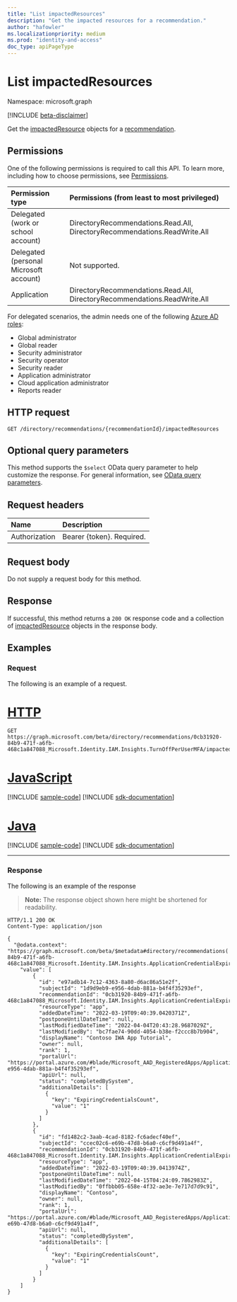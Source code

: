 ```yaml
---
title: "List impactedResources"
description: "Get the impacted resources for a recommendation."
author: "hafowler"
ms.localizationpriority: medium
ms.prod: "identity-and-access"
doc_type: apiPageType
---
```


# List impactedResources
Namespace: microsoft.graph

[!INCLUDE [beta-disclaimer](../../includes/beta-disclaimer.md)]

Get the [impactedResource](../resources/impactedresource.md) objects for a [recommendation](../resources/recommendation.md).

## Permissions
One of the following permissions is required to call this API. To learn more, including how to choose permissions, see [Permissions](/graph/permissions-reference).

|Permission type|Permissions (from least to most privileged)|
|:---|:---|
|Delegated (work or school account)|DirectoryRecommendations.Read.All, DirectoryRecommendations.ReadWrite.All|
|Delegated (personal Microsoft account)|Not supported.|
|Application|DirectoryRecommendations.Read.All, DirectoryRecommendations.ReadWrite.All|

For delegated scenarios, the admin needs one of the following [Azure AD roles](/azure/active-directory/users-groups-roles/directory-assign-admin-roles#available-roles):
- Global administrator
- Global reader
- Security administrator
- Security operator
- Security reader
- Application administrator
- Cloud application administrator
- Reports reader

## HTTP request

<!-- {
  "blockType": "ignored"
}
-->
``` http
GET /directory/recommendations/{recommendationId}/impactedResources
```

## Optional query parameters
This method supports the `$select` OData query parameter to help customize the response. For general information, see [OData query parameters](/graph/query-parameters).

## Request headers
|Name|Description|
|:---|:---|
|Authorization|Bearer {token}. Required.|

## Request body
Do not supply a request body for this method.

## Response

If successful, this method returns a `200 OK` response code and a collection of [impactedResource](../resources/impactedresource.md) objects in the response body.

## Examples

### Request
The following is an example of a request.
# [HTTP](#tab/http)
<!-- {
  "blockType": "request",
  "name": "list_impactedresource"
}
-->
``` http
GET https://graph.microsoft.com/beta/directory/recommendations/0cb31920-84b9-471f-a6fb-468c1a847088_Microsoft.Identity.IAM.Insights.TurnOffPerUserMFA/impactedResources
```

# [JavaScript](#tab/javascript)
[!INCLUDE [sample-code](../includes/snippets/javascript/list-impactedresource-javascript-snippets.md)]
[!INCLUDE [sdk-documentation](../includes/snippets/snippets-sdk-documentation-link.md)]

# [Java](#tab/java)
[!INCLUDE [sample-code](../includes/snippets/java/list-impactedresource-java-snippets.md)]
[!INCLUDE [sdk-documentation](../includes/snippets/snippets-sdk-documentation-link.md)]

---


### Response
The following is an example of the response
>**Note:** The response object shown here might be shortened for readability.
<!-- {
  "blockType": "response",
  "truncated": true,
  "@odata.type": "Collection(microsoft.graph.impactedResource)"
}
-->
``` http
HTTP/1.1 200 OK
Content-Type: application/json

{
  "@odata.context": "https://graph.microsoft.com/beta/$metadata#directory/recommendations('0cb31920-84b9-471f-a6fb-468c1a847088_Microsoft.Identity.IAM.Insights.ApplicationCredentialExpiry')/impactedResources",
    "value": [
        {
          "id": "e97adb14-7c12-4363-8a80-d6ac86a51e2f",
          "subjectId": "1d9d9eb9-e956-4dab-881a-b4f4f35293ef",
          "recommendationId": "0cb31920-84b9-471f-a6fb-468c1a847088_Microsoft.Identity.IAM.Insights.ApplicationCredentialExpiry",
          "resourceType": "app",
          "addedDateTime": "2022-03-19T09:40:39.0420371Z",
          "postponeUntilDateTime": null,
          "lastModifiedDateTime": "2022-04-04T20:43:28.9687029Z",
          "lastModifiedBy": "bc7fae74-90dd-4054-b38e-f2ccc8b7b904",
          "displayName": "Contoso IWA App Tutorial",
          "owner": null,
          "rank": 1,
          "portalUrl": "https://portal.azure.com/#blade/Microsoft_AAD_RegisteredApps/ApplicationMenuBlade/Credentials/appId/1d9d9eb9-e956-4dab-881a-b4f4f35293ef",
          "apiUrl": null,
          "status": "completedBySystem",
          "additionalDetails": [
            {
              "key": "ExpiringCredentialsCount",
              "value": "1"
            }
          ]
        },
        {
          "id": "fd1482c2-3aab-4cad-8182-fc6adecf40ef",
          "subjectId": "ccec02c6-e69b-47d8-b6a0-c6cf9d491a4f",
          "recommendationId": "0cb31920-84b9-471f-a6fb-468c1a847088_Microsoft.Identity.IAM.Insights.ApplicationCredentialExpiry",
          "resourceType": "app",
          "addedDateTime": "2022-03-19T09:40:39.0413974Z",
          "postponeUntilDateTime": null,
          "lastModifiedDateTime": "2022-04-15T04:24:09.7862983Z",
          "lastModifiedBy": "0ffbbb05-658e-4f32-ae3e-7e717d7d9c91",
          "displayName": "Contoso",
          "owner": null,
          "rank": 1,
          "portalUrl": "https://portal.azure.com/#blade/Microsoft_AAD_RegisteredApps/ApplicationMenuBlade/Credentials/appId/ccec02c6-e69b-47d8-b6a0-c6cf9d491a4f",
          "apiUrl": null,
          "status": "completedBySystem",
          "additionalDetails": [
            {
              "key": "ExpiringCredentialsCount",
              "value": "1"
            }
          ]
        }
    ]
}
```

